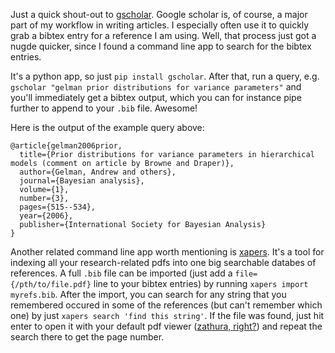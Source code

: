 <!--
.. title: App picks: gscholar, xapers
.. slug: app-pick-gscholar
.. date: 2018-08-06 12:22:09 UTC+03:00
.. tags: apps, command-line, citations
.. category: apps
.. link: 
.. description: Two recent apps I found extremely useful in writing with a command-line centered workflow
.. type: text
-->

Just a quick shout-out to [gscholar](https://github.com/venthur/gscholar). 
Google scholar is, of course, a major part of my workflow in writing
articles. I especially often use it to quickly grab a bibtex entry for 
a reference I am using. Well, that process just got a nugde quicker, since
I found a command line app to search for the bibtex entries.

It's a python app, so just `pip install gscholar`. After that, run
a query, e.g.  `gscholar "gelman prior distributions for variance parameters"`
and you'll immediately get a bibtex output, which you can for instance pipe
further to append to your `.bib` file. Awesome!

Here is the output of the example query above:

```
@article{gelman2006prior,
  title={Prior distributions for variance parameters in hierarchical models (comment on article by Browne and Draper)},
  author={Gelman, Andrew and others},
  journal={Bayesian analysis},
  volume={1},
  number={3},
  pages={515--534},
  year={2006},
  publisher={International Society for Bayesian Analysis}
}

```

Another related command line app worth mentioning is
[xapers](https://finestructure.net/xapers/). It's a tool for indexing all your
research-related pdfs into one big searchable databes of references. A full
`.bib` file can be imported  (just add a `file={/pth/to/file.pdf}` line to your
bibtex entries) by running `xapers import myrefs.bib`. After the import, you
can search for any string that you remembered occured in some of the references
(but can't remember which one) by just `xapers search 'find this string'`. If
the file was found, just hit enter to open it with your default pdf viewer
([zathura, right?](https://pwmt.org/projects/zathura/)) and repeat the search
there to get the page number.
